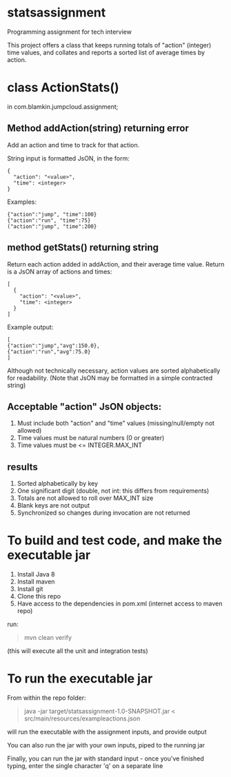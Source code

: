 # statsassignment

Programming assignment for tech interview

This project offers a class that keeps running totals of "action" (integer) time values, and collates and reports a sorted list of average times by action.

# class ActionStats()
in com.blamkin.jumpcloud.assignment;

## Method addAction(string) returning error
Add an action and time to track for that action.

String input is formatted JsON, in the form:
```
{
  "action": "<value>",
  "time": <integer>
}
```

Examples:
```
{"action":"jump", "time":100}
{"action":"run", "time":75}
("action":"jump", "time":200}
```

## method getStats() returning string
Return each action added in addAction, and their average time value.
Return is a JsON array of actions and times:
```
[
  {
    "action": "<value>",
    "time": <integer>  
  }
]
```

Example output:
```
[
{"action":"jump","avg":150.0},
{"action":"run","avg":75.0}
]
```

Although not technically necessary, action values are sorted alphabetically for readability.
(Note that JsON may be formatted in a simple contracted string)

## Acceptable "action" JsON objects:
1) Must include both "action" and "time" values (missing/null/empty not allowed)
2) Time values must be natural numbers (0 or greater)
3) Time values must be <= INTEGER.MAX_INT

## results
1) Sorted alphabetically by key
2) One significant digit (double, not int: this differs from requirements)
3) Totals are not allowed to roll over MAX_INT size
4) Blank keys are not output
5) Synchronized so changes during invocation are not returned 

# To build and test code, and make the executable jar
1) Install Java 8
2) Install maven
3) Install git
4) Clone this repo 
5) Have access to the dependencies in pom.xml (internet access to maven repo)

run:
> mvn clean verify 

(this will execute all the unit and integration tests)

# To run the executable jar
From within the repo folder:

> java -jar target/statsassignment-1.0-SNAPSHOT.jar < src/main/resources/exampleactions.json

will run the executable with the assignment inputs, and provide output

You can also run the jar with your own inputs, piped to the running jar

Finally, you can run the jar with standard input - once you've finished typing, enter the single character 'q' on a separate line




